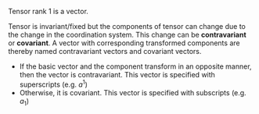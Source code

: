 Tensor rank 1 is a vector.

Tensor is invariant/fixed but the components of tensor can change due to the change in the coordination system. This change can be **contravariant** or **covariant**. A vector with corresponding transformed components are thereby named contravariant vectors and covariant vectors.
- If the basic vector and the component transform in an opposite manner, then the vector is contravariant. This vector is specified with superscripts (e.g. $a^1$)
- Otherwise, it is covariant. This vector is specified with subscripts (e.g. $a_1$)
